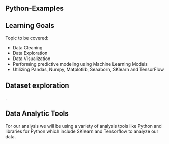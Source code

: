 ## Python-Examples

## Learning Goals

Topic to be covered:
* Data Cleaning
* Data Exploration
* Data Visualization
* Performing predictive modeling using Machine Learning Models
* Utilizing Pandas, Numpy, Matplotlib, Seaaborn, SKlearn and TensorFlow

## Dataset exploration

.

## Data Analytic Tools 

For our analysis we will be using a variety of analysis tools like Python and libraries for Python which include SKlearn and Tensorflow to analyze our data. 
